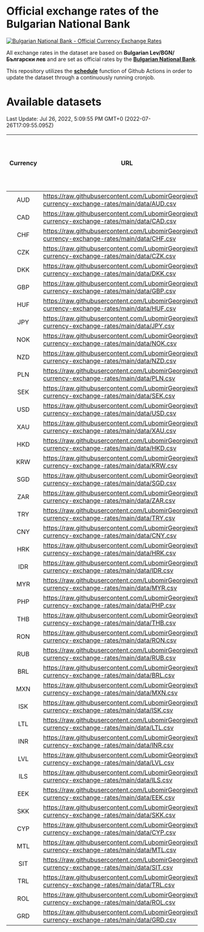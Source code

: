 # Official exchange rates of the Bulgarian National Bank

[![Bulgarian National Bank - Official Currency Exchange Rates](https://github.com/LubomirGeorgiev/bnb-currency-exchange-rates/actions/workflows/update-rates.yml/badge.svg?branch=main)](https://github.com/LubomirGeorgiev/bnb-currency-exchange-rates/actions/workflows/update-rates.yml)

All exchange rates in the dataset are based on **Bulgarian Lev/BGN/Български лев** and are set as official rates by the [**Bulgarian National Bank**](https://www.bnb.bg/Statistics/StExternalSector/StExchangeRates/StERForeignCurrencies/index.htm?toLang=_EN).

This repository utilizes the [**schedule**](https://docs.github.com/en/actions/reference/events-that-trigger-workflows) function of Github Actions in order to update the dataset through a continuously running cronjob.

# Available datasets

<!-- START LINKS (DO NOT EVER FU*ING DELETE THIS COMMENT FOR THE LOVE OF YOUR LIFE!!! IF YOU ARE CURIOS HOW IT WORKS, YOU CAN HAVE A LOOK AT ./src/updateReadme.ts) -->

Last Update: Jul 26, 2022, 5:09:55 PM GMT+0 (2022-07-26T17:09:55.095Z)

| Currency | URL                                                                                             | Number of records | Number of missing days that were filled in |
| :------: | ----------------------------------------------------------------------------------------------- | :---------------: | :----------------------------------------: |
|   AUD    | https://raw.githubusercontent.com/LubomirGeorgiev/bnb-currency-exchange-rates/main/data/AUD.csv |       8331        |                    2573                    |
|   CAD    | https://raw.githubusercontent.com/LubomirGeorgiev/bnb-currency-exchange-rates/main/data/CAD.csv |       8331        |                    2573                    |
|   CHF    | https://raw.githubusercontent.com/LubomirGeorgiev/bnb-currency-exchange-rates/main/data/CHF.csv |       8331        |                    2573                    |
|   CZK    | https://raw.githubusercontent.com/LubomirGeorgiev/bnb-currency-exchange-rates/main/data/CZK.csv |       8331        |                    2573                    |
|   DKK    | https://raw.githubusercontent.com/LubomirGeorgiev/bnb-currency-exchange-rates/main/data/DKK.csv |       8331        |                    2573                    |
|   GBP    | https://raw.githubusercontent.com/LubomirGeorgiev/bnb-currency-exchange-rates/main/data/GBP.csv |       8331        |                    2573                    |
|   HUF    | https://raw.githubusercontent.com/LubomirGeorgiev/bnb-currency-exchange-rates/main/data/HUF.csv |       8331        |                    2573                    |
|   JPY    | https://raw.githubusercontent.com/LubomirGeorgiev/bnb-currency-exchange-rates/main/data/JPY.csv |       8331        |                    2573                    |
|   NOK    | https://raw.githubusercontent.com/LubomirGeorgiev/bnb-currency-exchange-rates/main/data/NOK.csv |       8331        |                    2573                    |
|   NZD    | https://raw.githubusercontent.com/LubomirGeorgiev/bnb-currency-exchange-rates/main/data/NZD.csv |       8331        |                    2573                    |
|   PLN    | https://raw.githubusercontent.com/LubomirGeorgiev/bnb-currency-exchange-rates/main/data/PLN.csv |       8331        |                    2573                    |
|   SEK    | https://raw.githubusercontent.com/LubomirGeorgiev/bnb-currency-exchange-rates/main/data/SEK.csv |       8331        |                    2573                    |
|   USD    | https://raw.githubusercontent.com/LubomirGeorgiev/bnb-currency-exchange-rates/main/data/USD.csv |       8331        |                    2573                    |
|   XAU    | https://raw.githubusercontent.com/LubomirGeorgiev/bnb-currency-exchange-rates/main/data/XAU.csv |       8331        |                    2575                    |
|   HKD    | https://raw.githubusercontent.com/LubomirGeorgiev/bnb-currency-exchange-rates/main/data/HKD.csv |       8029        |                    2482                    |
|   KRW    | https://raw.githubusercontent.com/LubomirGeorgiev/bnb-currency-exchange-rates/main/data/KRW.csv |       8029        |                    2482                    |
|   SGD    | https://raw.githubusercontent.com/LubomirGeorgiev/bnb-currency-exchange-rates/main/data/SGD.csv |       8029        |                    2482                    |
|   ZAR    | https://raw.githubusercontent.com/LubomirGeorgiev/bnb-currency-exchange-rates/main/data/ZAR.csv |       8029        |                    2482                    |
|   TRY    | https://raw.githubusercontent.com/LubomirGeorgiev/bnb-currency-exchange-rates/main/data/TRY.csv |       6511        |                    2012                    |
|   CNY    | https://raw.githubusercontent.com/LubomirGeorgiev/bnb-currency-exchange-rates/main/data/CNY.csv |       6391        |                    1976                    |
|   HRK    | https://raw.githubusercontent.com/LubomirGeorgiev/bnb-currency-exchange-rates/main/data/HRK.csv |       6391        |                    1976                    |
|   IDR    | https://raw.githubusercontent.com/LubomirGeorgiev/bnb-currency-exchange-rates/main/data/IDR.csv |       6391        |                    1976                    |
|   MYR    | https://raw.githubusercontent.com/LubomirGeorgiev/bnb-currency-exchange-rates/main/data/MYR.csv |       6391        |                    1976                    |
|   PHP    | https://raw.githubusercontent.com/LubomirGeorgiev/bnb-currency-exchange-rates/main/data/PHP.csv |       6391        |                    1976                    |
|   THB    | https://raw.githubusercontent.com/LubomirGeorgiev/bnb-currency-exchange-rates/main/data/THB.csv |       6391        |                    1976                    |
|   RON    | https://raw.githubusercontent.com/LubomirGeorgiev/bnb-currency-exchange-rates/main/data/RON.csv |       6334        |                    1960                    |
|   RUB    | https://raw.githubusercontent.com/LubomirGeorgiev/bnb-currency-exchange-rates/main/data/RUB.csv |       6244        |                    1928                    |
|   BRL    | https://raw.githubusercontent.com/LubomirGeorgiev/bnb-currency-exchange-rates/main/data/BRL.csv |       5421        |                    1679                    |
|   MXN    | https://raw.githubusercontent.com/LubomirGeorgiev/bnb-currency-exchange-rates/main/data/MXN.csv |       5421        |                    1679                    |
|   ISK    | https://raw.githubusercontent.com/LubomirGeorgiev/bnb-currency-exchange-rates/main/data/ISK.csv |       5208        |                    1615                    |
|   LTL    | https://raw.githubusercontent.com/LubomirGeorgiev/bnb-currency-exchange-rates/main/data/LTL.csv |       5149        |                    1578                    |
|   INR    | https://raw.githubusercontent.com/LubomirGeorgiev/bnb-currency-exchange-rates/main/data/INR.csv |       5054        |                    1565                    |
|   LVL    | https://raw.githubusercontent.com/LubomirGeorgiev/bnb-currency-exchange-rates/main/data/LVL.csv |       4786        |                    1466                    |
|   ILS    | https://raw.githubusercontent.com/LubomirGeorgiev/bnb-currency-exchange-rates/main/data/ILS.csv |       4330        |                    1346                    |
|   EEK    | https://raw.githubusercontent.com/LubomirGeorgiev/bnb-currency-exchange-rates/main/data/EEK.csv |       3998        |                    1224                    |
|   SKK    | https://raw.githubusercontent.com/LubomirGeorgiev/bnb-currency-exchange-rates/main/data/SKK.csv |       2970        |                    912                     |
|   CYP    | https://raw.githubusercontent.com/LubomirGeorgiev/bnb-currency-exchange-rates/main/data/CYP.csv |       2906        |                    890                     |
|   MTL    | https://raw.githubusercontent.com/LubomirGeorgiev/bnb-currency-exchange-rates/main/data/MTL.csv |       2604        |                    799                     |
|   SIT    | https://raw.githubusercontent.com/LubomirGeorgiev/bnb-currency-exchange-rates/main/data/SIT.csv |       2542        |                    778                     |
|   TRL    | https://raw.githubusercontent.com/LubomirGeorgiev/bnb-currency-exchange-rates/main/data/TRL.csv |       1818        |                    559                     |
|   ROL    | https://raw.githubusercontent.com/LubomirGeorgiev/bnb-currency-exchange-rates/main/data/ROL.csv |       1695        |                    522                     |
|   GRD    | https://raw.githubusercontent.com/LubomirGeorgiev/bnb-currency-exchange-rates/main/data/GRD.csv |        359        |                    107                     |

<!-- END LINKS (DO NOT EVER FU*ING DELETE THIS COMMENT FOR THE LOVE OF YOUR LIFE!!! IF YOU ARE CURIOS HOW IT WORKS, YOU CAN HAVE A LOOK AT ./src/updateReadme.ts) -->
